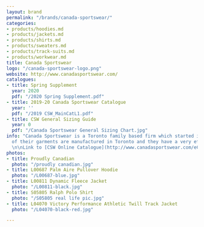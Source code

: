 ```yaml
---
layout: brand
permalink: "/brands/canada-sportswear/"
categories:
- products/hoodies.md
- products/jackets.md
- products/shirts.md
- products/sweaters.md
- products/track-suits.md
- products/workwear.md
title: Canada Sportswear
logo: "/canada-sportswear-logo.png"
website: http://www.canadasportswear.com/
catalogues:
- title: Spring Supplement
  year: 2020
  pdf: "/2020 Spring Supplement.pdf"
- title: 2019-20 Canada Sportswear Catalogue
  year: ''
  pdf: "/2019 CSW_MainCatL1.pdf"
- title: CSW General Sizing Guide
  year: 0
  pdf: "/Canada Sportswear General Sizing Chart.jpg"
info: "Canada Sportswear is a Toronto family based firm which started in 1954. Many
  of their garments are manufactured in Toronto and they have a very efficient system.
  \n\nLink to [CSW Online Catalogue](http://www.canadasportswear.com/eCatalogues1.aspx?Cat=01)"
photos:
- title: Proudly Canadian
  photo: "/proudly canadian.jpg"
- title: L00687 Palm Aire Pullover Hoodie
  photo: "/L00687-blue.jpg"
- title: L00811 Dynamic Fleece Jacket
  photo: "/L00811-black.jpg"
- title: S05805 Ralph Polo Shirt
  photo: "/S05805 real life pic.jpg"
- title: L04070 Victory Performance Athletic Twill Track Jacket
  photo: "/L04070-black-red.jpg"

---
```

